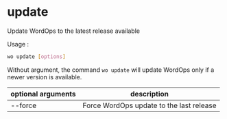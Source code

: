 # update

Update WordOps to the latest release available

Usage :

```bash
wo update [options]
```

Without argument, the command `wo update` will update WordOps only if a newer version is available.

optional arguments | description
------------------ | --------------------------------------
--force            | Force WordOps update to the last release            |
